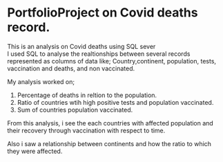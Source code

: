 # PortfolioProject on Covid deaths record.
This is an analysis on Covid deaths using SQL sever  
I used SQL to analyse the realtionships between several records represented as columns of data like;
Country,continent, population, tests, vaccination and deaths, and non vaccinated.

My analysis worked on;
1. Percentage of deaths in reltion to the population.
2. Ratio of countries  wtih high positive tests and population vaccinated.
3. Sum of countries population vaccinated.

From this analysis, i see the each countries with affected population and their recovery through vaccination with respect to time.

Also i saw a relationship between continents and how the ratio to which they were affected.
